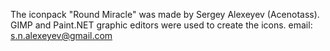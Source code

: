 The iconpack "Round Miracle" was made by Sergey Alexeyev (Acenotass). GIMP and Paint.NET graphic editors were used to create the icons.
email: s.n.alexeyev@gmail.com
